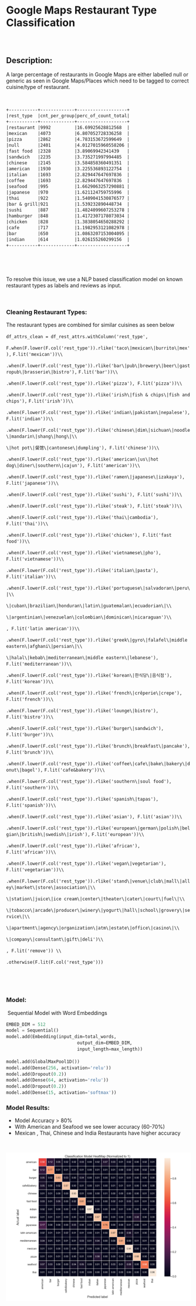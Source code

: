 Google Maps Restaurant Type Classification
==========================================

###  

Description:
------------

A large percentage of restaurants in Google Maps are either labelled null or
generic as seen in Google Maps/Places which need to be tagged to correct
cuisine/type of restaurant.

 

~~~~~~~~~~~~~~~~~~~~~~~~~~~~~~~~~~~~~~~~~~~~~~~~~~~~~~~~~~~~~~~~~~~~~~~~~~~~~~~~
+-----------+-------------+-------------------+
|rest_type  |cnt_per_group|perc_of_count_total|
+-----------+-------------+-------------------+
|restaurant |9992         |16.69925628812568  |
|mexican    |4073         |6.807052728336258  |
|pizza      |2862         |4.783153672599649  |
|null       |2401         |4.0127015960558206 |
|fast food  |2328         |3.89069942341439   |
|sandwich   |2235         |3.735271997994485  |
|chinese    |2145         |3.584858360491351  |
|american   |1930         |3.225536893122754  |
|italian    |1693         |2.829447647697836  |
|coffee     |1693         |2.829447647697836  |
|seafood    |995          |1.6629063257290881 |
|japanese   |970          |1.621124759755996  |
|thai       |922          |1.5409041530876577 |
|bar & grill|921          |1.539232890448734  |
|sushi      |887          |1.4824099607253278 |
|hamburger  |848          |1.4172307178073034 |
|chicken    |828          |1.3838054650288292 |
|cafe       |717          |1.1982953121082978 |
|bar        |650          |1.0863207153004095 |
|indian     |614          |1.026155260299156  |
+-----------+-------------+-------------------+
~~~~~~~~~~~~~~~~~~~~~~~~~~~~~~~~~~~~~~~~~~~~~~~~~~~~~~~~~~~~~~~~~~~~~~~~~~~~~~~~

 

 

To resolve this issue, we use a NLP based classification model on known
restaurant types as labels and reviews as input.

 

### Cleaning Restaurant Types:

The restaurant types are combined for similar cuisines as seen below

`df_attrs_clean = df_rest_attrs.withColumn('rest_type',`

`F.when(F.lower(F.col('rest_type')).rlike('taco\|mexican\|burrito\|mex'),`
`F.lit('mexican'))\\`

`.when(F.lower(F.col('rest_type')).rlike('bar\|pub\|brewery\|beer\|gastropub\|brasserie\|bistro'),`
`F.lit('bar'))\\`

`.when(F.lower(F.col('rest_type')).rlike('pizza'), F.lit('pizza'))\\`

`.when(F.lower(F.col('rest_type')).rlike('irish\|fish & chips\|fish and chips'),`
`F.lit('irish'))\\`

`.when(F.lower(F.col('rest_type')).rlike('indian\|pakistan\|nepalese'),`
`F.lit('indian'))\\`

`.when(F.lower(F.col('rest_type')).rlike('chinese\|dim\|sichuan\|noodle\|mandarin\|shang\|hong\|\\`

`\|hot pot\|餐馆\|cantonese\|dumpling'), F.lit('chinese'))\\`

`.when(F.lower(F.col('rest_type')).rlike('american\|us\|hot`
`dog\|diner\|southern\|cajun'), F.lit('american'))\\`

`.when(F.lower(F.col('rest_type')).rlike('ramen\|japanese\|izakaya'),`
`F.lit('japanese'))\\`

`.when(F.lower(F.col('rest_type')).rlike('sushi'), F.lit('sushi'))\\`

`.when(F.lower(F.col('rest_type')).rlike('steak'), F.lit('steak'))\\`

`.when(F.lower(F.col('rest_type')).rlike('thai\|cambodia'), F.lit('thai'))\\`

`.when(F.lower(F.col('rest_type')).rlike('chicken'), F.lit('fast food'))\\`

`.when(F.lower(F.col('rest_type')).rlike('vietnamese\|pho'),`
`F.lit('vietnamese'))\\`

`.when(F.lower(F.col('rest_type')).rlike('italian\|pasta'), F.lit('italian'))\\`

`.when(F.lower(F.col('rest_type')).rlike('portuguese\|salvadoran\|peru\|\\`

`\|cuban\|brazilian\|honduran\|latin\|guatemalan\|ecuadorian\|\\`

`\|argentinian\|venezuelan\|colombian\|dominican\|nicaraguan')\\`

`, F.lit('latin american'))\\`

`.when(F.lower(F.col('rest_type')).rlike('greek\|gyro\|falafel\|middle`
`eastern\|afghani\|persian\|\\`

`\|halal\|kebab\|mediterranean\|middle eastern\|lebanese'),`
`F.lit('mediterranean'))\\`

`.when(F.lower(F.col('rest_type')).rlike('korean\|한식당\|음식점'),`
`F.lit('korean'))\\`

`.when(F.lower(F.col('rest_type')).rlike('french\|crêperie\|crepe'),`
`F.lit('french'))\\`

`.when(F.lower(F.col('rest_type')).rlike('lounge\|bistro'), F.lit('bistro'))\\`

`.when(F.lower(F.col('rest_type')).rlike('burger\|sandwich'), F.lit('burger'))\\`

`.when(F.lower(F.col('rest_type')).rlike('brunch\|breakfast\|pancake'),`
`F.lit('brunch'))\\`

`.when(F.lower(F.col('rest_type')).rlike('coffee\|cafe\|bake\|bakery\|donut\|bagel'),`
`F.lit('cafe&bakery'))\\`

`.when(F.lower(F.col('rest_type')).rlike('southern\|soul food'),`
`F.lit('southern'))\\`

`.when(F.lower(F.col('rest_type')).rlike('spanish\|tapas'), F.lit('spanish'))\\`

`.when(F.lower(F.col('rest_type')).rlike('asian'), F.lit('asian'))\\`

`.when(F.lower(F.col('rest_type')).rlike('european\|german\|polish\|belgian\|british\|swedish\|irish'),`
`F.lit('european'))\\`

`.when(F.lower(F.col('rest_type')).rlike('african'), F.lit('african'))\\`

`.when(F.lower(F.col('rest_type')).rlike('vegan\|vegetarian'),`
`F.lit('vegetarian'))\\`

`.when(F.lower(F.col('rest_type')).rlike('stand\|venue\|club\|mall\|alley\|market\|store\|association\|\\`

`\|station\|juice\|ice cream\|center\|theater\|cater\|court\|fuel\|\\`

`\|tobacco\|arcade\|producer\|winery\|yogurt\|hall\|school\|grovery\|service\|\\`

`\|apartment\|agency\|organization\|atm\|estate\|office\|casino\|\\`

`\|company\|consultant\|gift\|deli')\\`

`, F.lit('remove')) \\`

`.otherwise(F.lit(F.col('rest_type')))`

 

 

### Model:

 Sequential Model with Word Embeddings

```python
EMBED_DIM = 512
model = Sequential()
model.add(Embedding(input_dim=total_words, 
                           output_dim=EMBED_DIM, 
                           input_length=max_length))

model.add(GlobalMaxPool1D())
model.add(Dense(256, activation='relu'))
model.add(Dropout(0.2))
model.add(Dense(64, activation='relu'))
model.add(Dropout(0.2))
model.add(Dense(15, activation='softmax'))
```



### Model Results:

- Model Accuracy > 80%
- With American and Seafood we see lower accuracy (60-70%)
- Mexican , Thai, Chinese and India Restaurants have higher accuracy

 

![](https://github.com/swami84/NLP_Text-Classification/blob/main/data/output/classification_heatmap_normalized.png) 

 
